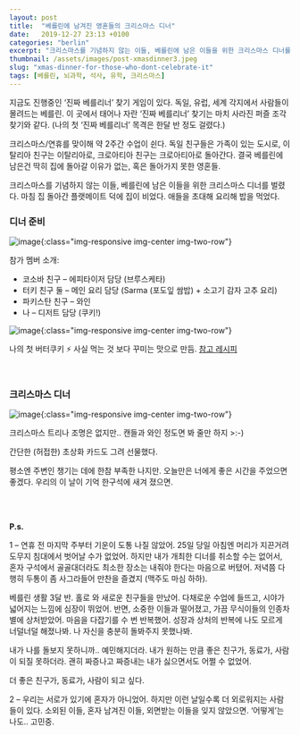 ```yaml
---
layout: post
title:  "베를린에 남겨진 영혼들의 크리스마스 디너"
date:   2019-12-27 23:13 +0100
categories: "berlin"
excerpt: "크리스마스를 기념하지 않는 이들, 베를린에 남은 이들을 위한 크리스마스 디너를 벌렸다."
thumbnail: /assets/images/post-xmasdinner3.jpeg
slug: "xmas-dinner-for-those-who-dont-celebrate-it"
tags: [베를린, 뇌과학, 석사, 유학, 크리스마스]
---
```


지금도 진행중인 ‘진짜 베를리너’ 찾기 게임이 있다. 독일, 유럽, 세계 각지에서 사람들이 몰려드는 베를린. 이 곳에서 태어나 자란 ‘진짜 베를리너’ 찾기는 마치 사라진 퍼즐 조각 찾기와 같다. (나의 첫 ‘진짜 베를리너’ 목격은 한달 반 정도 걸렸다.)

크리스마스/연휴를 맞이해 약 2주간 수업이 쉰다. 독일 친구들은 가족이 있는 도시로, 이탈리아 친구는 이탈리아로, 크로아티아 친구는 크로아티아로 돌아간다. 결국 베를린에 남은건 딱히 집에 돌아갈 이유가 없는, 혹은 돌아가지 못한 영혼들.

크리스마스를 기념하지 않는 이들, 베를린에 남은 이들을 위한 크리스마스 디너를 벌렸다. 마침 집 돌아간 플랫메이트 덕에 집이 비었다. 애들을 초대해 요리해 밥을 먹었다.

### 디너 준비

![image]({{site.baseurl}}/assets/images/post-xmasdinner1.gif){:class="img-responsive img-center img-two-row"}

참가 멤버 소개:
* 코소바 친구 – 에피타이저 담당 (브루스케타)
* 터키 친구 둘 – 메인 요리 담당 (Sarma (포도잎 쌈밥) + 소고기 감자 고추 요리)
* 파키스탄 친구 – 와인
* 나 – 디저트 담당 (쿠키!)

![image]({{site.baseurl}}/assets/images/post-xmasdinner2.jpeg){:class="img-responsive img-center img-two-row"}

나의 첫 버터쿠키 ⚡️ 사실 먹는 것 보다 꾸미는 맛으로 만듬. [참고 레시피](https://www.bonappetit.com/recipe/tie-dye-butter-cookies)


<br>

### 크리스마스 디너

![image]({{site.baseurl}}/assets/images/post-xmasdinner3.jpeg){:class="img-responsive img-center img-two-row"}

크리스마스 트리나 조명은 없지만.. 캔들과 와인 정도면 봐 줄만 하지 >:-)

간단한 (허접한) 초상화 카드도 그려 선물했다.

평소엔 주변인 챙기는 데에 한참 부족한 나지만. 오늘만은 너에게 좋은 시간을 주었으면 좋겠다. 우리의 이 날이 기억 한구석에 새겨 졌으면.

<br><br>

**P.s.**

1 – 연휴 전 마지막 주부터 기운이 도통 나질 않았어. 25일 당일 아침엔 머리가 지끈거려 도무지 침대에서 벗어날 수가 없었어. 하지만 내가 개최한 디너를 취소할 수는 없어서, 혼자 구석에서 골골대더라도 최소한 장소는 내줘야 한다는 마음으로 버텼어. 저녁쯤 다행히 두통이 좀 사그라들어 만찬을 즐겼지 (맥주도 마심 하하). 

베를린 생활 3달 반. 홀로 와 새로운 친구들을 만났어. 다채로운 수업에 들뜨고, 시야가 넓어지는 느낌에 심장이 뛰었어. 반면, 소중한 이들과 떨어졌고, 가끔 무식이들의 인종차별에 상처받았어. 마음을 다잡기를 수 번 반복했어. 성장과 상처의 반복에 나도 모르게 너덜너덜 해졌나봐. 나 자신을 충분히 돌봐주지 못했나봐.

내가 나를 돌보지 못하니까.. 예민해지더라. 내가 원하는 만큼 좋은 친구가, 동료가, 사람이 되질 못하더라. 괜히 짜증나고 짜증내는 내가 싫으면서도 어쩔 수 없었어.

더 좋은 친구가, 동료가, 사람이 되고 싶다. 

2 – 우리는 서로가 있기에 혼자가 아니었어. 하지만 이런 날일수록 더 외로워지는 사람들이 있다. 소외된 이들, 혼자 남겨진 이들, 외면받는 이들을 잊지 않았으면. ‘어떻게’는 나도.. 고민중.

